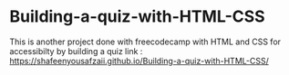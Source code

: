 # Building-a-quiz-with-HTML-CSS
This is another project done with freecodecamp with HTML and CSS for accessibilty by building a quiz
link : https://shafeenyousafzaii.github.io/Building-a-quiz-with-HTML-CSS/

